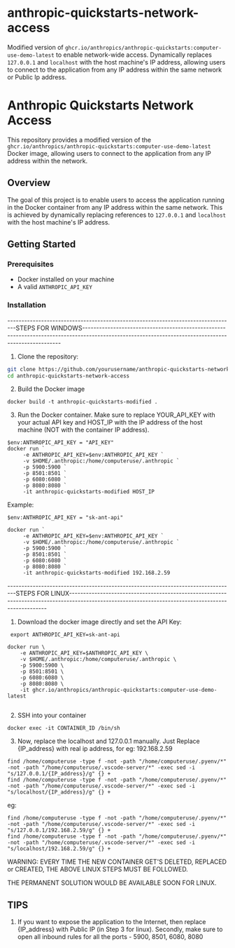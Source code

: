 # anthropic-quickstarts-network-access
Modified version of `ghcr.io/anthropics/anthropic-quickstarts:computer-use-demo-latest` to enable network-wide access. Dynamically replaces `127.0.0.1` and `localhost` with the host machine's IP address, allowing users to connect to the application from any IP address within the same network or Public Ip address.

# Anthropic Quickstarts Network Access

This repository provides a modified version of the `ghcr.io/anthropics/anthropic-quickstarts:computer-use-demo-latest` Docker image, allowing users to connect to the application from any IP address within the network.

## Overview

The goal of this project is to enable users to access the application running in the Docker container from any IP address within the same network. This is achieved by dynamically replacing references to `127.0.0.1` and `localhost` with the host machine's IP address.

## Getting Started

### Prerequisites

- Docker installed on your machine
- A valid `ANTHROPIC_API_KEY`

### Installation
---------------------------------------------------------------------------------STEPS FOR WINDOWS----------------------------------------------------------------------------------------------------------------------------------------------------

1. Clone the repository:

```sh
git clone https://github.com/yourusername/anthropic-quickstarts-network-access.git
cd anthropic-quickstarts-network-access
```
2. Build the Docker image

```
docker build -t anthropic-quickstarts-modified .
```
3. Run the Docker container. Make sure to replace YOUR_API_KEY with your actual API key and HOST_IP with the IP address of the host machine (NOT with the container IP address).

```
$env:ANTHROPIC_API_KEY = "API_KEY"
docker run `
     -e ANTHROPIC_API_KEY=$env:ANTHROPIC_API_KEY `
     -v $HOME/.anthropic:/home/computeruse/.anthropic `
     -p 5900:5900 `
     -p 8501:8501 `
     -p 6080:6080 `
     -p 8080:8080 `
     -it anthropic-quickstarts-modified HOST_IP
```
Example:

```
$env:ANTHROPIC_API_KEY = "sk-ant-api"

docker run `
     -e ANTHROPIC_API_KEY=$env:ANTHROPIC_API_KEY `
     -v $HOME/.anthropic:/home/computeruse/.anthropic `
     -p 5900:5900 `
     -p 8501:8501 `
     -p 6080:6080 `
     -p 8080:8080 `
     -it anthropic-quickstarts-modified 192.168.2.59

```


---------------------------------------------------------------------------------STEPS FOR LINUX----------------------------------------------------------------------------------------------------------------------------------------------------
1. Download the docker image directly and set the API Key:
```
 export ANTHROPIC_API_KEY=sk-ant-api

docker run \
    -e ANTHROPIC_API_KEY=$ANTHROPIC_API_KEY \
    -v $HOME/.anthropic:/home/computeruse/.anthropic \
    -p 5900:5900 \
    -p 8501:8501 \
    -p 6080:6080 \
    -p 8080:8080 \
    -it ghcr.io/anthropics/anthropic-quickstarts:computer-use-demo-latest
 
```
2. SSH into your container
```
docker exec -it CONTAINER_ID /bin/sh
```
3. Now, replace the localhost and 127.0.0.1 manually. Just Replace {IP_address} with real ip address, for eg: 192.168.2.59
```
find /home/computeruse -type f -not -path "/home/computeruse/.pyenv/*" -not -path "/home/computeruse/.vscode-server/*" -exec sed -i "s/127.0.0.1/{IP_address}/g" {} +
find /home/computeruse -type f -not -path "/home/computeruse/.pyenv/*" -not -path "/home/computeruse/.vscode-server/*" -exec sed -i "s/localhost/{IP_address}/g" {} +
```
eg:
```
find /home/computeruse -type f -not -path "/home/computeruse/.pyenv/*" -not -path "/home/computeruse/.vscode-server/*" -exec sed -i "s/127.0.0.1/192.168.2.59/g" {} +
find /home/computeruse -type f -not -path "/home/computeruse/.pyenv/*" -not -path "/home/computeruse/.vscode-server/*" -exec sed -i "s/localhost/192.168.2.59/g" {} +
```
WARNING: EVERY TIME THE NEW CONTAINER GET'S DELETED, REPLACED or CREATED, THE ABOVE LINUX STEPS MUST BE FOLLOWED.

THE PERMANENT SOLUTION WOULD BE AVAILABLE SOON FOR LINUX.

## TIPS
1. If you want to expose the application to the Internet, then replace {IP_address} with Public IP (in Step 3 for linux). Secondly, make sure to open all inbound rules for all the ports - 5900, 8501, 6080, 8080
